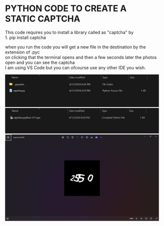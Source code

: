 
<h1>PYTHON CODE TO CREATE A STATIC CAPTCHA</h1>

<p>This code requires you to install a library called as "captcha" by <br> 1. pip install captcha<br></p>
<p>when you run the code you will get a new file in the destination by the extension of .pyc <br> on clicking that the terminal opens and then a few seconds later the photos open and you can see the captcha <br> I am using VS Code but you can ofcourse use any other IDE you wish.</p>
<img src="1.png" alt="captcha">
<img src="2.png" alt="captcha">
<img src="3.png" alt="captcha">
